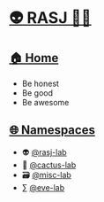 # [👽 RASJ 👨‍💻](https://github.com/rasj-machine/)

## [🏠 Home](https://github.com/rasj-machine/home)

- Be honest
- Be good
- Be awesome

## [🌐 Namespaces](https://github.com/rasj-machine/code/tree/main/namespaces)
- 👽 [@rasj-lab](https://github.com/rasj-lab)
- 🌵 [@cactus-lab](https://github.com/rasj-lab-cactus)
- 🗃️ [@misc-lab](https://github.com/rasj-lab-misc)
- ∑ [@eve-lab](https://github.com/evemeve-lab)
